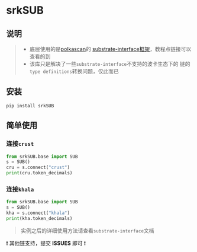 # srkSUB



## 说明

> - 底层使用的是[polkascan](https://github.com/polkascan)的 [substrate-interface框架](https://github.com/polkascan/py-substrate-interface)，教程点链接可以查看的到
> - 该库只是解决了一些`substrate-interface`不支持的波卡生态下的 链的 `type definitions`转换问题，仅此而已



## 安装

```shell
pip install srkSUB
```



## 简单使用



### 连接`crust`

```python
from srkSUB.base import SUB
s = SUB()
cru = s.connect("crust")
print(cru.token_decimals)
```



### 连接`khala`

```python
from srkSUB.base import SUB
s = SUB()
kha = s.connect("khala")
print(kha.token_decimals)
```



> 实例之后的详细使用方法请查看`substrate-interface`文档



❗️ 其他链支持，提交 **ISSUES** 即可 ❗️